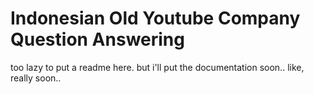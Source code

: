 # Indonesian Old Youtube Company Question Answering
too lazy to put a readme here.
but i'll put the documentation soon..
like, really soon..
